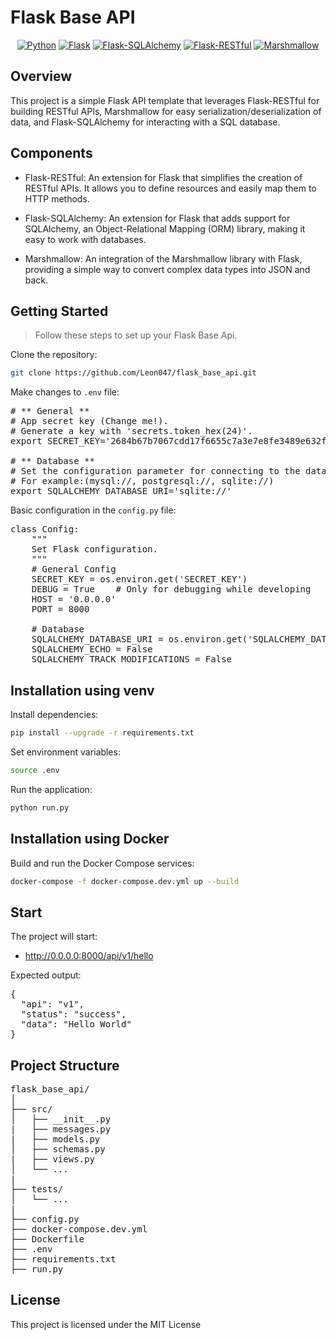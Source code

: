 # Flask Base API

<div align='center'>

[![Python](https://img.shields.io/static/v1?label=Python&message=v3.12.x&color=00CC11)](https://www.python.org/)
[![Flask](https://img.shields.io/static/v1?label=Flask&message=v3.0.2&color=00CC11)](https://flask.palletsprojects.com/en/3.0.x/)
[![Flask-SQLAlchemy](https://img.shields.io/static/v1?label=Flask-SQLAlchemy&message=v3.1.1&color=00CC11)](https://flask-sqlalchemy.palletsprojects.com/en/3.1.x/)
[![Flask-RESTful](https://img.shields.io/static/v1?label=Flask-RESTful&message=v0.3.10&color=00CC11)](https://flask-restful.readthedocs.io/en/latest/)
[![Marshmallow](https://img.shields.io/static/v1?label=Marshmallow&message=v3.20.2&color=00CC11)](https://marshmallow.readthedocs.io/en/stable/#)

</div>

## Overview

This project is a simple Flask API template that leverages Flask-RESTful for building RESTful APIs, Marshmallow for easy serialization/deserialization of data, and Flask-SQLAlchemy for interacting with a SQL database.


## Components

* Flask-RESTful: An extension for Flask that simplifies the creation of RESTful APIs. It allows you to define resources and easily map them to HTTP methods.

* Flask-SQLAlchemy: An extension for Flask that adds support for SQLAlchemy, an Object-Relational Mapping (ORM) library, making it easy to work with databases.

* Marshmallow: An integration of the Marshmallow library with Flask, providing a simple way to convert complex data types into JSON and back.


## Getting Started

> Follow these steps to set up your Flask Base Api.

Clone the repository:
```bash
git clone https://github.com/Leon047/flask_base_api.git
```

Make changes to <code>.env</code> file:
<pre>
# ** General ** 
# App secret key (Change me!).
# Generate a key with 'secrets.token_hex(24)'.
export SECRET_KEY='2684b67b7067cdd17f6655c7a3e7e8fe3489e632f3449ab4'

# ** Database ** 
# Set the configuration parameter for connecting to the database.
# For example:(mysql://, postgresql://, sqlite://)
export SQLALCHEMY_DATABASE_URI='sqlite://'
</pre>

Basic configuration in the <code>config.py</code> file:
<pre>
class Config:
    """
    Set Flask configuration.
    """
    # General Config
    SECRET_KEY = os.environ.get('SECRET_KEY')
    DEBUG = True    # Only for debugging while developing
    HOST = '0.0.0.0'
    PORT = 8000

    # Database
    SQLALCHEMY_DATABASE_URI = os.environ.get('SQLALCHEMY_DATABASE_URI')
    SQLALCHEMY_ECHO = False
    SQLALCHEMY_TRACK_MODIFICATIONS = False
</pre>


## Installation using venv

Install dependencies:
```bash
pip install --upgrade -r requirements.txt
```

Set environment variables:
```bash
source .env
```

Run the application:
```bash
python run.py
```


## Installation using Docker

Build and run the Docker Compose services:
```bash
docker-compose -f docker-compose.dev.yml up --build
```


## Start

The project will start:
- http://0.0.0.0:8000/api/v1/hello 
  
Expected output:
<pre>
{
  "api": "v1",
  "status": "success",
  "data": "Hello World"
}
</pre>


## Project Structure

<pre>
flask_base_api/
│
├── src/
│   ├── __init__.py
|   ├── messages.py
|   ├── models.py
│   ├── schemas.py
|   ├── views.py
│   └── ...
|
├── tests/
│   └── ...
|
├── config.py
├── docker-compose.dev.yml
├── Dockerfile
├── .env
├── requirements.txt
├── run.py
</pre>


## License

This project is licensed under the MIT License
